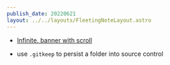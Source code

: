 ```yaml
---
publish_date: 20220621    
layout: ../../layouts/FleetingNoteLayout.astro
---
```

- [Infinite. banner with scroll ](https://twitter.com/austin_malerba/status/1539238721530351616?s=20&t=tdohgA_mNVrDiiu3T46vSA)


- use `.gitkeep` to persist a folder into source control